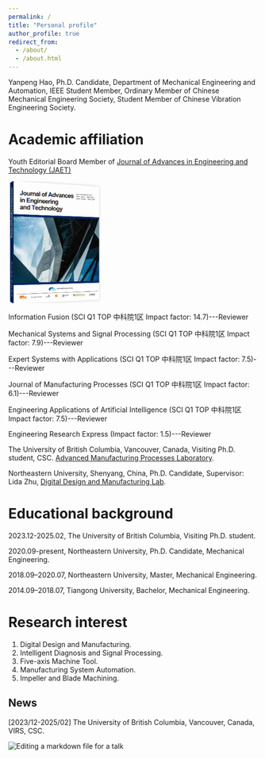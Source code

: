 ```yaml
---
permalink: /
title: "Personal profile"
author_profile: true
redirect_from: 
  - /about/
  - /about.html
---
```


Yanpeng Hao, Ph.D. Candidate, Department of Mechanical Engineering and Automation, IEEE Student Member, Ordinary Member of Chinese Mechanical Engineering Society, Student Member of Chinese Vibration Engineering Society.

Academic affiliation
======
Youth Editorial Board Member of [Journal of Advances in Engineering and Technology (JAET)](https://ojs.apspublisher.com/index.php/jaet/about/editorialTeam)

![Editing a markdown file for a talk](/images/JAETjournal.png)



Information Fusion (SCI Q1 TOP 中科院1区 Impact factor: 14.7)---Reviewer

Mechanical Systems and Signal Processing (SCI Q1 TOP 中科院1区 Impact factor: 7.9)---Reviewer

Expert Systems with Applications (SCI Q1 TOP 中科院1区 Impact factor: 7.5)---Reviewer

Journal of Manufacturing Processes (SCI Q1 TOP 中科院1区 Impact factor: 6.1)---Reviewer

Engineering Applications of Artificial Intelligence (SCI Q1 TOP 中科院1区 Impact factor: 7.5)---Reviewer

Engineering Research Express (Impact factor: 1.5)---Reviewer

The University of British Columbia, Vancouver, Canada, Visiting Ph.D. student, CSC. [Advanced Manufacturing Processes Laboratory](https://amp.mech.ubc.ca/).

Northeastern University, Shenyang, China, Ph.D. Candidate, Supervisor: Lida Zhu, [Digital Design and Manufacturing Lab](http://faculty.neu.edu.cn/zhulida/).

Educational background
======

2023.12-2025.02,  The University of British Columbia, Visiting Ph.D. student.

2020.09-present,  Northeastern University,  Ph.D. Candidate,  Mechanical Engineering.

2018.09–2020.07,  Northeastern University,  Master,  Mechanical Engineering.

2014.09–2018.07,  Tiangong University,  Bachelor,  Mechanical Engineering.

Research interest
======
1. Digital Design and Manufacturing.
2. Intelligent Diagnosis and Signal Processing.
3. Five-axis Machine Tool.
4. Manufacturing System Automation.
5. Impeller and Blade Machining.

News
------
[2023/12-2025/02] The University of British Columbia, Vancouver, Canada, VIRS, CSC.

![Editing a markdown file for a talk](/images/UBCNEU.png)
